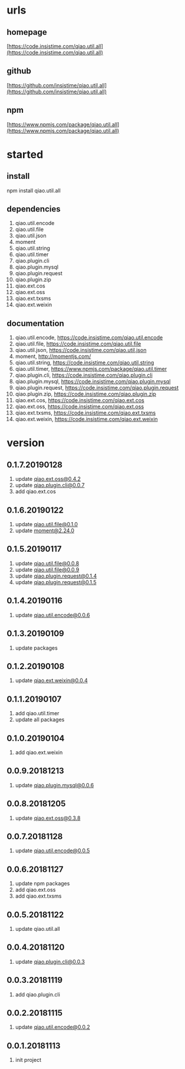 # urls
## homepage
[https://code.insistime.com/qiao.util.all](https://code.insistime.com/qiao.util.all)

## github
[https://github.com/insistime/qiao.util.all](https://github.com/insistime/qiao.util.all)

## npm
[https://www.npmjs.com/package/qiao.util.all](https://www.npmjs.com/package/qiao.util.all)

# started
## install
npm install qiao.util.all

## dependencies
1. qiao.util.encode
2. qiao.util.file
3. qiao.util.json
4. moment
5. qiao.util.string
6. qiao.util.timer
7. qiao.plugin.cli
8. qiao.plugin.mysql
9. qiao.plugin.request
10. qiao.plugin.zip
11. qiao.ext.cos
12. qiao.ext.oss
13. qiao.ext.txsms
14. qiao.ext.weixin

## documentation
1. qiao.util.encode, https://code.insistime.com/qiao.util.encode
2. qiao.util.file, https://code.insistime.com/qiao.util.file
3. qiao.util.json, https://code.insistime.com/qiao.util.json
4. moment, http://momentjs.com/
5. qiao.util.string, https://code.insistime.com/qiao.util.string
6. qiao.util.timer, https://www.npmjs.com/package/qiao.util.timer
7. qiao.plugin.cli, https://code.insistime.com/qiao.plugin.cli
8. qiao.plugin.mysql, https://code.insistime.com/qiao.plugin.mysql
9. qiao.plugin.request, https://code.insistime.com/qiao.plugin.request
10. qiao.plugin.zip, https://code.insistime.com/qiao.plugin.zip
11. qiao.ext.cos, https://code.insistime.com/qiao.ext.cos
12. qiao.ext.oss, https://code.insistime.com/qiao.ext.oss
13. qiao.ext.txsms, https://code.insistime.com/qiao.ext.txsms
14. qiao.ext.weixin, https://code.insistime.com/qiao.ext.weixin

# version
## 0.1.7.20190128
1. update qiao.ext.oss@0.4.2
2. update qiao.plugin.cli@0.0.7
3. add qiao.ext.cos

## 0.1.6.20190122
1. update qiao.util.file@0.1.0
2. update moment@2.24.0

## 0.1.5.20190117
1. update qiao.util.file@0.0.8
2. update qiao.util.file@0.0.9
3. update qiao.plugin.request@0.1.4
4. update qiao.plugin.request@0.1.5

## 0.1.4.20190116
1. update qiao.util.encode@0.0.6

## 0.1.3.20190109
1. update packages

## 0.1.2.20190108
1. update qiao.ext.weixin@0.0.4

## 0.1.1.20190107
1. add qiao.util.timer
2. update all packages

## 0.1.0.20190104
1. add qiao.ext.weixin

## 0.0.9.20181213
1. update qiao.plugin.mysql@0.0.6

## 0.0.8.20181205
1. update qiao.ext.oss@0.3.8

## 0.0.7.20181128
1. update qiao.util.encode@0.0.5

## 0.0.6.20181127
1. update npm packages
2. add qiao.ext.oss
3. add qiao.ext.txsms

## 0.0.5.20181122
1. update qiao.util.all

## 0.0.4.20181120
1. update qiao.plugin.cli@0.0.3

## 0.0.3.20181119
1. add qiao.plugin.cli

## 0.0.2.20181115
1. update qiao.util.encode@0.0.2

## 0.0.1.20181113
1. init project